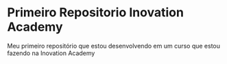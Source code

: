 # Primeiro Repositorio Inovation Academy
 Meu primeiro repositório que estou desenvolvendo em um curso que estou fazendo na Inovation Academy
